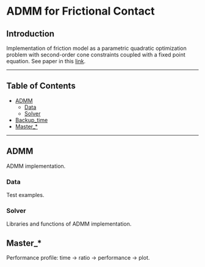 ADMM for Frictional Contact
=======

## Introduction

Implementation of friction model as a parametric quadratic optimization problem with second-order cone constraints coupled with a fixed point equation. See paper in this [link](https://hal.inria.fr/inria-00495734).

---

## Table of Contents
- [ADMM](https://github.com/molinavergara24/inria-admm#ADMM)
  - [Data](https://github.com/molinavergara24/inria-admm#Data)
  - [Solver](https://github.com/molinavergara24/inria-admm#Solver)
- [Backup_time](https://github.com/molinavergara24/inria-admm#Backup_time)
- [Master_*](https://github.com/molinavergara24/inria-admm#Master_*)

---

## ADMM
ADMM implementation.

### Data
Test examples.

### Solver
Libraries and functions of ADMM implementation.

## Master_*
Performance profile: time -> ratio -> performance -> plot.

